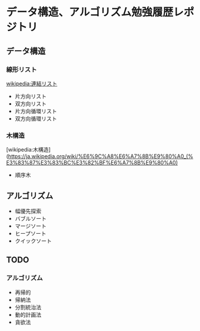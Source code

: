 # データ構造、アルゴリズム勉強履歴レポジトリ
## データ構造
### 線形リスト
[wikipedia:連結リスト](https://ja.wikipedia.org/wiki/%E9%80%A3%E7%B5%90%E3%83%AA%E3%82%B9%E3%83%88)
+ 片方向リスト
+ 双方向リスト
+ 片方向循環リスト
+ 双方向循環リスト

### 木構造
[wikipedia:木構造](https://ja.wikipedia.org/wiki/%E6%9C%A8%E6%A7%8B%E9%80%A0_(%E3%83%87%E3%83%BC%E3%82%BF%E6%A7%8B%E9%80%A0)
+ 順序木

## アルゴリズム
+ 幅優先探索
+ バブルソート
+ マージソート
+ ヒープソート
+ クイックソート

## TODO
### アルゴリズム
+ 再帰的
+ 帰納法
+ 分割統治法
+ 動的計画法
+ 貪欲法   
